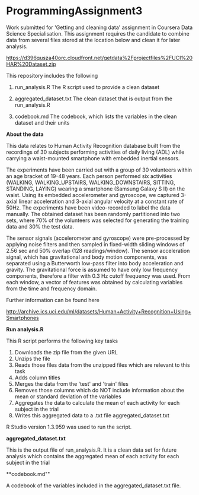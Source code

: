 # ProgrammingAssignment3
Work submitted for 'Getting and cleaning data' assignment in Coursera Data Science Specialisation. This assignment requires the candidate to combine data from several files stored at the location below and clean it for later analysis.

https://d396qusza40orc.cloudfront.net/getdata%2Fprojectfiles%2FUCI%20HAR%20Dataset.zip

This repository includes the following
  
  1)  run_analysis.R
      The R script used to provide a clean dataset

  2)  aggregated_dataset.txt
      The clean dataset that is output from the run_analysis.R
      
  3)  codebook.md
      The codebook, which lists the variables in the clean dataset and their units

**About the data**

This data relates to Human Activity Recognition database built from the recordings of 30 subjects performing activities of daily living (ADL) while carrying a waist-mounted smartphone with embedded inertial sensors.

The experiments have been carried out with a group of 30 volunteers within an age bracket of 19-48 years. Each person performed six activities (WALKING, WALKING_UPSTAIRS, WALKING_DOWNSTAIRS, SITTING, STANDING, LAYING) wearing a smartphone (Samsung Galaxy S II) on the waist. Using its embedded accelerometer and gyroscope, we captured 3-axial linear acceleration and 3-axial angular velocity at a constant rate of 50Hz. The experiments have been video-recorded to label the data manually. The obtained dataset has been randomly partitioned into two sets, where 70% of the volunteers was selected for generating the training data and 30% the test data.

The sensor signals (accelerometer and gyroscope) were pre-processed by applying noise filters and then sampled in fixed-width sliding windows of 2.56 sec and 50% overlap (128 readings/window). The sensor acceleration signal, which has gravitational and body motion components, was separated using a Butterworth low-pass filter into body acceleration and gravity. The gravitational force is assumed to have only low frequency components, therefore a filter with 0.3 Hz cutoff frequency was used. From each window, a vector of features was obtained by calculating variables from the time and frequency domain.

Further information can be found here

http://archive.ics.uci.edu/ml/datasets/Human+Activity+Recognition+Using+Smartphones


**Run analysis.R**
 
This R script performs the following key tasks

1) Downloads the zip file from the given URL
2) Unzips the file
3) Reads those files data from the unzipped files which are relevant to this task
4) Adds column titles
5) Merges the data from the 'test' and 'train' files
6) Removes those columns which do NOT include information about the mean or standard deviation of the variables
7) Aggregates the data to calculate the mean of each activity for each subject in the trial
8) Writes this aggregated data to a .txt file aggregated_dataset.txt

R Studio version 1.3.959 was used to  run the script.



**aggregated_dataset.txt**

This is the output file of run_analysis.R. It is a clean data set for future analysis which contains the aggregated mean of each activity for each subject in the trial


**codebook.md""

A codebook of the variables included in the aggregated_dataset.txt file.
